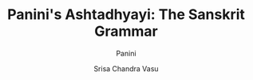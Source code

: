 ---
title: "Panini's Ashtadhyayi: The Sanskrit Grammar"
author: ["Panini", "Srisa Chandra Vasu"]
year: -400
language: ["Sanskrit", "English"]
genre: ["Grammar", "Linguistics", "Philosophy", "Ancient Literature"]
description: "Panini's Ashtadhyayi, the foundational Sanskrit grammar from the 5th century BCE that revolutionized linguistic analysis. This ancient masterwork established systematic principles for Sanskrit grammar with unprecedented precision, influencing linguistic theory for over two millennia and earning Panini recognition as the father of linguistics."
collections: ['ancient-wisdom', 'spiritual-texts', 'classical-literature']
sources:
  - name: "Internet Archive (Vasu Translation)"
    url: "https://archive.org/details/ashtadhyayitrans06paniuoft"
    type: "other"
  - name: "Internet Archive (Sanskrit Text)"
    url: "https://archive.org/details/in.ernet.dli.2015.22683"
    type: "other"
references:
  - name: "Wikipedia: Ashtadhyayi"
    url: "https://en.wikipedia.org/wiki/Ashtadhyayi"
    type: "wikipedia"
  - name: "Wikipedia: Panini"
    url: "https://en.wikipedia.org/wiki/Panini"
    type: "wikipedia"
  - name: "Wikipedia: Srisa Chandra Vasu"
    url: "https://en.wikipedia.org/wiki/Sris_Chandra_Basu"
    type: "wikipedia"
  - name: "Open Library: Panini's Ashtadhyayi"
    url: "https://openlibrary.org/search?q=Paninis+Ashtadhyayi+The+Sanskrit+Grammar+year+Panini"
    type: "other"
featured: false
publishDate: 2025-10-30
tags: ['classical-literature', 'grammar', 'philosophy']
---